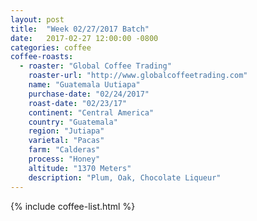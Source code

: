 ```yaml
---
layout: post
title:  "Week 02/27/2017 Batch"
date:   2017-02-27 12:00:00 -0800
categories: coffee
coffee-roasts:
  - roaster: "Global Coffee Trading"
    roaster-url: "http://www.globalcoffeetrading.com"
    name: "Guatemala Uutiapa"
    purchase-date: "02/24/2017"
    roast-date: "02/23/17"
    continent: "Central America"
    country: "Guatemala"
    region: "Jutiapa"
    varietal: "Pacas"
    farm: "Calderas"
    process: "Honey"
    altitude: "1370 Meters"
    description: "Plum, Oak, Chocolate Liqueur"
---
```


{% include coffee-list.html %}
